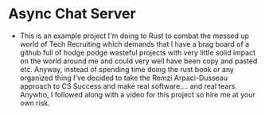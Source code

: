 # Async Chat Server

* This is an example project I'm doing to Rust to combat the messed up world of Tech Recruiting which demands that I have a brag board of a github full of hodge podge wasteful projects with very little solid impact on the world around me and could very well have been copy and pasted etc. Anyway, instead of spending time doing the rust book or any organized thing I've decided to take the Remzi Arpaci-Dusseau approach to CS Success and make real software.... and real tears. Anywho, I followed along with a video for this project so hire me at your own risk. 
